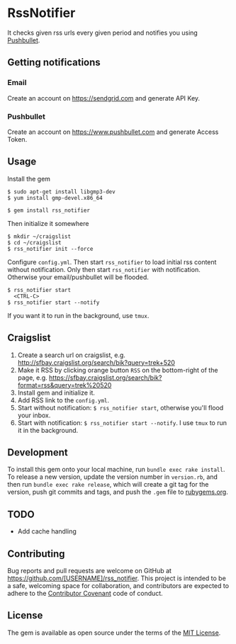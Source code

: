 # RssNotifier

It checks given rss urls every given period and notifies you using [Pushbullet](https://www.pushbullet.com).


## Getting notifications

### Email

Create an account on https://sendgrid.com and generate API Key.

### Pushbullet

Create an account on https://www.pushbullet.com and generate Access Token.


## Usage

Install the gem

```
$ sudo apt-get install libgmp3-dev
$ yum install gmp-devel.x86_64

$ gem install rss_notifier
```

Then initialize it somewhere

```
$ mkdir ~/craigslist
$ cd ~/craigslist
$ rss_notifier init --force
```

Configure `config.yml`. Then start `rss_notifier` to load initial rss content
without notification. Only then start `rss_notifier` with notification.
Otherwise your email/pushbullet will be flooded.

```
$ rss_notifier start
  <CTRL-C>
$ rss_notifier start --notify
```

If you want it to run in the background, use `tmux`.


## Craigslist

1. Create a search url on craigslist, e.g. http://sfbay.craigslist.org/search/bik?query=trek+520
2. Make it RSS by clicking orange button `RSS` on the bottom-right of the page, e.g. https://sfbay.craigslist.org/search/bik?format=rss&query=trek%20520
3. Install gem and initialize it.
4. Add RSS link to the `config.yml`.
5. Start without notification: `$ rss_notifier start`, otherwise you'll flood your inbox.
6. Start with notification: `$ rss_notifier start --notify`. I use `tmux` to run it in the background.


## Development

To install this gem onto your local machine, run `bundle exec rake install`. To release a new version, update the version number in `version.rb`, and then run `bundle exec rake release`, which will create a git tag for the version, push git commits and tags, and push the `.gem` file to [rubygems.org](https://rubygems.org).

## TODO

- Add cache handling

## Contributing

Bug reports and pull requests are welcome on GitHub at https://github.com/[USERNAME]/rss_notifier. This project is intended to be a safe, welcoming space for collaboration, and contributors are expected to adhere to the [Contributor Covenant](http://contributor-covenant.org) code of conduct.


## License

The gem is available as open source under the terms of the [MIT License](http://opensource.org/licenses/MIT).
